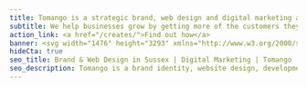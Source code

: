 ```yaml
---
title: Tomango is a strategic brand, web design and digital marketing agency based in Lewes, East Sussex.
subtitle: We help businesses grow by getting more of the customers they want.
action_link: <a href="/creates/">Find out how</a>
banner: <svg width="1476" height="3293" xmlns="http://www.w3.org/2000/svg"><g fill="none" fill-rule="evenodd"><path d="M1476 133.65V0H606l501 502z" fill="#63666A"/><path fill="#000" d="M0 0v3293.99h1476V870.41L605.98 0z"/></g></svg>
hideCta: true
seo_title: Brand & Web Design in Sussex | Digital Marketing | Tomango
seo_description: Tomango is a brand identity, website design, development & online marketing company in Sussex, delivering sustained results for their clients.
---
```


